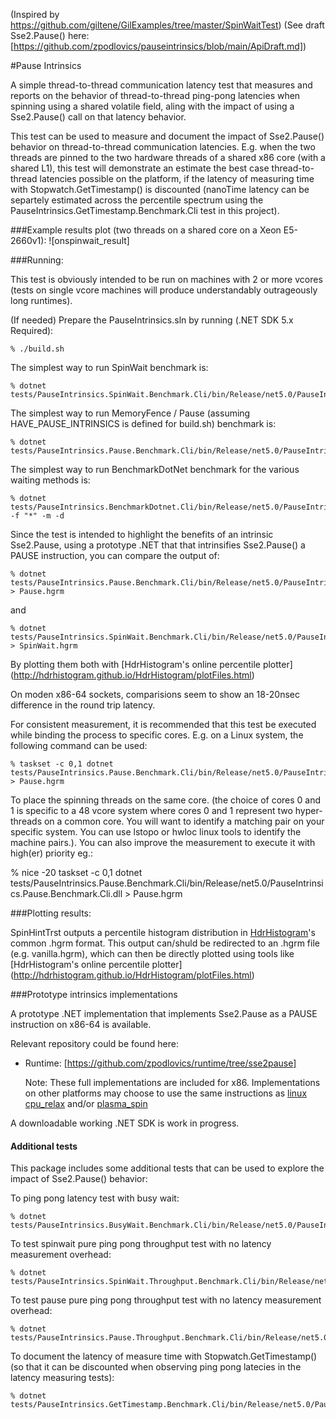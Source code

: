 (Inspired by https://github.com/giltene/GilExamples/tree/master/SpinWaitTest)
(See draft Sse2.Pause() here: [https://github.com/zpodlovics/pauseintrinsics/blob/main/ApiDraft.md])

#Pause Intrinsics

A simple thread-to-thread communication latency test that measures and reports on the
behavior of thread-to-thread ping-pong latencies when spinning using a shared volatile
field, aling with the impact of using a Sse2.Pause() call on that latency behavior.

This test can be used to measure and document the impact of Sse2.Pause() behavior
on thread-to-thread communication latencies. E.g. when the two threads are pinned to
the two hardware threads of a shared x86 core (with a shared L1), this test will
demonstrate an estimate the best case thread-to-thread latencies possible on the
platform, if the latency of measuring time with Stopwatch.GetTimestamp() is discounted
(nanoTime latency can be separtely estimated across the percentile spectrum using
the PauseIntrinsics.GetTimestamp.Benchmark.Cli test in this project).

###Example results plot (two threads on a shared core on a Xeon E5-2660v1): 
![onspinwait_result] 

###Running:

This test is obviously intended to be run on machines with 2 or more vcores (tests on single vcore machines will
produce understandably outrageously long runtimes).
 
(If needed) Prepare the PauseIntrinsics.sln by running (.NET SDK 5.x Required):
 
    % ./build.sh

The simplest way to run SpinWait benchmark is:

    % dotnet tests/PauseIntrinsics.SpinWait.Benchmark.Cli/bin/Release/net5.0/PauseIntrinsics.SpinWait.Benchmark.Cli.dll

The simplest way to run MemoryFence / Pause (assuming HAVE_PAUSE_INTRINSICS is defined for build.sh) benchmark is:

    % dotnet tests/PauseIntrinsics.Pause.Benchmark.Cli/bin/Release/net5.0/PauseIntrinsics.Pause.Benchmark.Cli.dll

The simplest way to run BenchmarkDotNet benchmark for the various waiting methods is:

    % dotnet tests/PauseIntrinsics.BenchmarkDotnet.Cli/bin/Release/net5.0/PauseIntrinsics.BenchmarkDotnet.Cli.dll -f "*" -m -d

Since the test is intended to highlight the benefits of an intrinsic Sse2.Pause, using a prototype .NET that that intrinsifies 
Sse2.Pause() a PAUSE instruction, you can compare the output of:

    % dotnet tests/PauseIntrinsics.Pause.Benchmark.Cli/bin/Release/net5.0/PauseIntrinsics.Pause.Benchmark.Cli.dll > Pause.hgrm

and 
    
    % dotnet tests/PauseIntrinsics.SpinWait.Benchmark.Cli/bin/Release/net5.0/PauseIntrinsics.SpinWait.Benchmark.Cli.dll > SpinWait.hgrm

By plotting them both with [HdrHistogram's online percentile plotter] (http://hdrhistogram.github.io/HdrHistogram/plotFiles.html)

On moden x86-64 sockets, comparisions seem to show an 18-20nsec difference in the round trip latency.  

For consistent measurement, it is recommended that this test be executed while binding the process to specific cores. 
E.g. on a Linux system, the following command can be used:

    % taskset -c 0,1 dotnet tests/PauseIntrinsics.Pause.Benchmark.Cli/bin/Release/net5.0/PauseIntrinsics.Pause.Benchmark.Cli.dll > Pause.hgrm
    
To place the spinning threads on the same core. (the choice of cores 0 and 1 is specific to a 48 vcore system where 
cores 0 and 1 represent two hyper-threads on a common core. You will want to identify a matching pair on your specific 
system. You can use lstopo or hwloc linux tools to identify the machine pairs.). You can also improve the measurement
to execute it with high(er) priority eg.:

% nice -20 taskset -c 0,1 dotnet tests/PauseIntrinsics.Pause.Benchmark.Cli/bin/Release/net5.0/PauseIntrinsics.Pause.Benchmark.Cli.dll > Pause.hgrm
 
###Plotting results:
 
SpinHintTrst outputs a percentile histogram distribution in [HdrHistogram](http://hdrhistogram.org)'s common
.hgrm format. This output can/shuld be redirected to an .hgrm file (e.g. vanilla.hgrm),
which can then be directly plotted using tools like [HdrHistogram's online percentile plotter] (http://hdrhistogram.github.io/HdrHistogram/plotFiles.html)

 
###Prototype intrinsics implementations

A prototype .NET implementation that implements Sse2.Pause as a PAUSE instruction on x86-64 is available. 

Relevant repository could be found here: 
- Runtime: [https://github.com/zpodlovics/runtime/tree/sse2pause]  

    Note: These full implementations are included for x86. Implementations on
    other platforms may choose to use the same instructions as [linux cpu_relax](https://git.kernel.org/pub/scm/linux/kernel/git/stable/linux.git/tree/arch/x86/um/asm/processor.h?h=v5.10.23#n30) and/or [plasma_spin](https://github.com/gstrauss/plasma/blob/master/plasma_spin.h)

A downloadable working .NET SDK is work in progress.

#### Additional tests

This package includes some additional tests that can be used to explore the impact of Sse2.Pause()
behavior:

To ping pong latency test with busy wait:

    % dotnet tests/PauseIntrinsics.BusyWait.Benchmark.Cli/bin/Release/net5.0/PauseIntrinsics.BusyWait.Benchmark.Cli.dll

To test spinwait pure ping pong throughput test with no latency measurement overhead:

    % dotnet tests/PauseIntrinsics.SpinWait.Throughput.Benchmark.Cli/bin/Release/net5.0/PauseIntrinsics.SpinWait.Throughput.Benchmark.Cli.dll

To test pause pure ping pong throughput test with no latency measurement overhead:

    % dotnet tests/PauseIntrinsics.Pause.Throughput.Benchmark.Cli/bin/Release/net5.0/PauseIntrinsics.Pause.Throughput.Benchmark.Cli.dll

To document the latency of measure time with Stopwatch.GetTimestamp() (so that it can be discounted when 
observing ping pong latecies in the latency measuring tests):

    % dotnet tests/PauseIntrinsics.GetTimestamp.Benchmark.Cli/bin/Release/net5.0/PauseIntrinsics.GetTimestamp.Benchmark.Cli.dll

[thread_spinwait_result]:https://raw.github.com/zpodlovics/pauseintrinsics/main/measurements/SpinWait_Histogram.png "Example Thread.SpinWait(1) Results on E5-2660v1"

[runtime_onspinwait_result]:https://raw.github.com/giltene/GilExamples/master/SpinWaitTest/SpinLoopLatency_E5-2697v2_sharedCore.png "Example Runtime.onSpinWait() Results on E5-2697v2"

